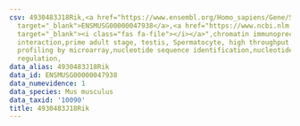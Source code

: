 ```yaml
---
csv: 4930483J18Rik,<a href="https://www.ensembl.org/Homo_sapiens/Gene/Summary?db=core;g=ENSMUSG00000047938"
  target="_blank">ENSMUSG00000047938</a>,<a href="https://www.ncbi.nlm.nih.gov/pubmed/23834426"
  target="_blank"><i class="fas fa-file"></i></a>",chromatin immunoprecipitation assay,direct
  interaction,prime adult stage, testis, Spermatocyte, high throughput transcription
  profiling by microarray,nucleotide sequence identification,nucleotide sequence identification,transcriptional
  regulation,
data_alias: 4930483J18Rik
data_id: ENSMUSG00000047938
data_numevidence: 1
data_species: Mus musculus
data_taxid: '10090'
title: 4930483J18Rik
---
```

